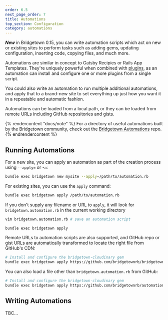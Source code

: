 ```yaml
---
order: 6.5
next_page_order: 7
title: Automations
top_section: Configuration
category: automations
---
```


**_New_** in Bridgetown 0.15, you can write automation scripts which act on new
or existing sites to perform tasks such as adding gems, updating configuration,
inserting code, copying files, and much more.

Automations are similar in concept to Gatsby Recipies or Rails App Templates.
They're uniquely powerful when combined with [plugins](/docs/plugins), as an
automation can install and configure one or more plugins from a single script.

You could also write an automation to run multiple additional automations, and
apply that to a brand-new site to set everything up just how you want it in a
repeatable and automatic fashion.

Automations can be loaded from a local path, or they can be loaded from remote
URLs including GitHub repositories and gists.

{% rendercontent "docs/note" %}
For a directory of useful automations built by the Bridgetown community, check
out the [Bridgetown Automations](https://github.com/bridgetownrb/automations)
repo.
{% endrendercontent %}

## Running Automations

For a new site, you can apply an automation as part of the creation process
using `--apply=` or -`a`:

```sh
bundle exec bridgetown new mysite --apply=/path/to/automation.rb
```

For existing sites, you can use the `apply` command:

```sh
bundle exec bridgetown apply /path/to/automation.rb
```

If you don't supply any filename or URL to `apply`, it will look for
`bridgetown.automation.rb` in the current working directory

```sh
vim bridgetown.automation.rb # save an automation script

bundle exec bridgetown apply
```

Remote URLs to automation scripts are also supported, and GitHub repo or gist
URLs are automatically transformed to locate the right file from GitHub's CDN:

```sh
# Install and configure the bridgetown-cloudinary gem
bundle exec bridgetown apply https://github.com/bridgetownrb/bridgetown-cloudinary
```

You can also load a file other than `bridgetown.automation.rb` from GitHub:

```sh
# Install and configure the bridgetown-cloudinary gem
bundle exec bridgetown apply https://github.com/bridgetownrb/automations/netlify.rb
```

## Writing Automations

TBC…
